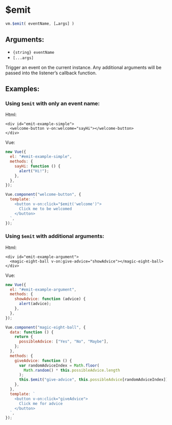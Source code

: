 # $emit

```javascript
vm.$emit( eventName, […args] )
```

## Arguments:

* `{string} eventName`
* `[...args]`

Trigger an event on the current instance. Any additional arguments will be passed into the listener’s callback function.

## Examples:

### Using `$emit` with only an event name:

Html:

```markup
<div id="emit-example-simple">
  <welcome-button v-on:welcome="sayHi"></welcome-button>
</div>
```

Vue:

```javascript
new Vue({
  el: "#emit-example-simple",
  methods: {
    sayHi: function () {
      alert("Hi!");
    },
  },
});

Vue.component("welcome-button", {
  template: `
    <button v-on:click="$emit('welcome')">
      Click me to be welcomed
    </button>
  `,
});
```

### Using `$emit` with additional arguments:

Html:

```markup
<div id="emit-example-argument">
  <magic-eight-ball v-on:give-advice="showAdvice"></magic-eight-ball>
</div>
```

Vue:

```javascript
new Vue({
  el: "#emit-example-argument",
  methods: {
    showAdvice: function (advice) {
      alert(advice);
    },
  },
});

Vue.component("magic-eight-ball", {
  data: function () {
    return {
      possibleAdvice: ["Yes", "No", "Maybe"],
    };
  },
  methods: {
    giveAdvice: function () {
      var randomAdviceIndex = Math.floor(
        Math.random() * this.possibleAdvice.length
      );
      this.$emit("give-advice", this.possibleAdvice[randomAdviceIndex]);
    },
  },
  template: `
    <button v-on:click="giveAdvice">
      Click me for advice
    </button>
  `,
});
```

